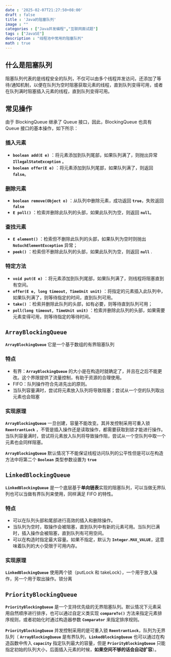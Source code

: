```yaml
---
date : '2025-02-07T21:27:50+08:00'
draft : false
title : 'Java的阻塞队列'
image : ""
categories : ["Java并发编程","互联网面试题"]
tags : ["JavaSE"]
description : "线程池中常用的阻塞队列"
math : true
---
```


## 什么是阻塞队列

阻塞队列代表的是线程安全的队列，不仅可以由多个线程并发访问，还添加了等待/通知机制，以便在队列为空时阻塞获取元素的线程，直到队列变得可用，或者在队列满时阻塞插入元素的线程，直到队列变得可用。

## 常见操作

由于 BlockingQueue 继承了 Queue 接口，因此，BlockingQueue 也具有 Queue 接口的基本操作，如下所示：

### 插入元素

- **`boolean add(E e)`**  ：将元素添加到队列尾部，如果队列满了，则抛出异常 **`IllegalStateException`** 。
- **`boolean offer(E e)`** ：将元素添加到队列尾部，如果队列满了，则返回 **`false`**。

### 删除元素

- **`boolean remove(Object o)`** ：从队列中删除元素，成功返回 **`true`**，失败返回 **`false`**
- **`E poll()`** ：检索并删除此队列的头部，如果此队列为空，则返回 **`null`**。

### 查找元素

- **`E element()`** ：检索但不删除此队列的头部，如果队列为空时则抛出 **`NoSuchElementException`** 异常；
- **`peek()`** ：检索但不删除此队列的头部，如果此队列为空，则返回  **`null`** .

### 特定方法

- **`void put(E e)`** ：将元素添加到队列尾部，如果队列满了，则线程将阻塞直到有空间。
- **`offer(E e, long timeout, TimeUnit unit)`** ：将指定的元素插入此队列中，如果队列满了，则等待指定的时间，直到队列可用。
- **`take()`** ：检索并删除此队列的头部，如有必要，则等待直到队列可用；
- **`poll(long timeout, TimeUnit unit)`** ：检索并删除此队列的头部，如果需要元素变得可用，则等待指定的等待时间。

## **`ArrayBlockingQueue`**

**`ArrayBlockingQueue`** 它是一个基于数组的有界阻塞队列

### 特点

- 有界：**`ArrayBlockingQueue`** 的大小是在构造时就确定了，并且在之后不能更改。这个界限提供了流量控制，有助于资源的合理使用。
- FIFO：队列操作符合先进先出的原则。
- 当队列容量满时，尝试将元素放入队列将导致阻塞；尝试从一个空的队列取出元素也会阻塞

### 实现原理

**`ArrayBlockingQueue`** 一旦创建，容量不能改变。其并发控制采用可重入锁 **`ReentrantLock`** ，不管是插入操作还是读取操作，都需要获取到锁才能进行操作。当队列容量满时，尝试将元素放入队列将导致操作阻，尝试从一个空队列中取一个元素也会同样阻塞。

**`ArrayBlockingQueue`** 默认情况下不能保证线程访问队列的公平性但是可以在构造方法中将第二个 **`Boolean`** 类型参数设置为 **`true`**

## **`LinkedBlockingQueue`**

**`LinkedBlockingQueue`** 是一个底层基于**单向链表**实现的阻塞队列，可以当做无界队列也可以当做有界队列来使用，同样满足 FIFO 的特性。

### 特点

- 可以在队列头部和尾部进行高效的插入和删除操作。
- 当队列为空时，取操作会被阻塞，直到队列中有新的元素可用。当队列已满时，插入操作会被阻塞，直到队列有可用空间。
- 可以在构造时指定最大容量。如果不指定，默认为 **`Integer.MAX_VALUE`**，这意味着队列的大小受限于可用内存。

### 实现原理

**`LinkedBlockingQueue`** 使用两个锁（putLock 和 takeLock），一个用于放入操作，另一个用于取出操作。锁分离

## **`PriorityBlockingQueue`**

**`PriorityBlockingQueue`** 是一个支持优先级的无界阻塞队列。默认情况下元素采用自然顺序进行排序，也可以通过自定义类实现 **`compareTo()`** 方法来指定元素排序规则，或者初始化时通过构造器参数 **`Comparator`** 来指定排序规则。

**`PriorityBlockingQueue`** 并发控制采用的是可重入锁 **`ReentrantLock`**，队列为无界队列（ **`ArrayBlockingQueue`** 是有界队列，**`LinkedBlockingQueue`** 也可以通过在构造函数中传入 **`capacity`** 指定队列最大的容量，但是 **`PriorityBlockingQueue`** 只能指定初始的队列大小，后面插入元素的时候，**如果空间不够的话会自动扩容**）。